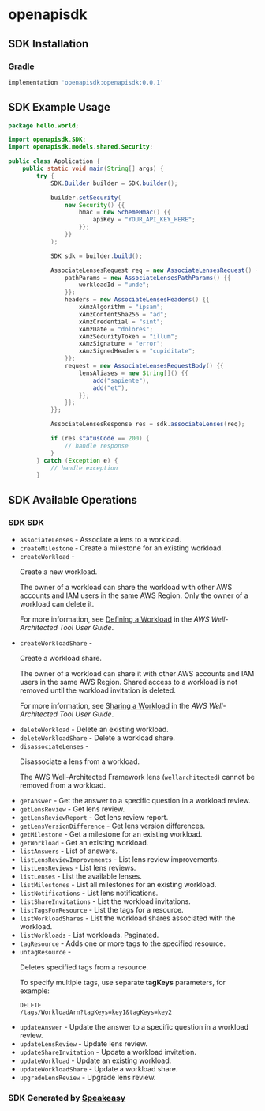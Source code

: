 # openapisdk

<!-- Start SDK Installation -->
## SDK Installation

### Gradle

```groovy
implementation 'openapisdk:openapisdk:0.0.1'
```
<!-- End SDK Installation -->

## SDK Example Usage
<!-- Start SDK Example Usage -->
```java
package hello.world;

import openapisdk.SDK;
import openapisdk.models.shared.Security;

public class Application {
    public static void main(String[] args) {
        try {
            SDK.Builder builder = SDK.builder();

            builder.setSecurity(
                new Security() {{
                    hmac = new SchemeHmac() {{
                        apiKey = "YOUR_API_KEY_HERE";
                    }};
                }}
            );

            SDK sdk = builder.build();

            AssociateLensesRequest req = new AssociateLensesRequest() {{
                pathParams = new AssociateLensesPathParams() {{
                    workloadId = "unde";
                }};
                headers = new AssociateLensesHeaders() {{
                    xAmzAlgorithm = "ipsam";
                    xAmzContentSha256 = "ad";
                    xAmzCredential = "sint";
                    xAmzDate = "dolores";
                    xAmzSecurityToken = "illum";
                    xAmzSignature = "error";
                    xAmzSignedHeaders = "cupiditate";
                }};
                request = new AssociateLensesRequestBody() {{
                    lensAliases = new String[]() {{
                        add("sapiente"),
                        add("et"),
                    }};
                }};
            }};

            AssociateLensesResponse res = sdk.associateLenses(req);

            if (res.statusCode == 200) {
                // handle response
            }
        } catch (Exception e) {
            // handle exception
        }
```
<!-- End SDK Example Usage -->

<!-- Start SDK Available Operations -->
## SDK Available Operations

### SDK SDK

* `associateLenses` - Associate a lens to a workload.
* `createMilestone` - Create a milestone for an existing workload.
* `createWorkload` - <p>Create a new workload.</p> <p>The owner of a workload can share the workload with other AWS accounts and IAM users in the same AWS Region. Only the owner of a workload can delete it.</p> <p>For more information, see <a href="https://docs.aws.amazon.com/wellarchitected/latest/userguide/define-workload.html">Defining a Workload</a> in the <i>AWS Well-Architected Tool User Guide</i>.</p>
* `createWorkloadShare` - <p>Create a workload share.</p> <p>The owner of a workload can share it with other AWS accounts and IAM users in the same AWS Region. Shared access to a workload is not removed until the workload invitation is deleted.</p> <p>For more information, see <a href="https://docs.aws.amazon.com/wellarchitected/latest/userguide/workloads-sharing.html">Sharing a Workload</a> in the <i>AWS Well-Architected Tool User Guide</i>.</p>
* `deleteWorkload` - Delete an existing workload.
* `deleteWorkloadShare` - Delete a workload share.
* `disassociateLenses` - <p>Disassociate a lens from a workload.</p> <note> <p>The AWS Well-Architected Framework lens (<code>wellarchitected</code>) cannot be removed from a workload.</p> </note>
* `getAnswer` - Get the answer to a specific question in a workload review.
* `getLensReview` - Get lens review.
* `getLensReviewReport` - Get lens review report.
* `getLensVersionDifference` - Get lens version differences.
* `getMilestone` - Get a milestone for an existing workload.
* `getWorkload` - Get an existing workload.
* `listAnswers` - List of answers.
* `listLensReviewImprovements` - List lens review improvements.
* `listLensReviews` - List lens reviews.
* `listLenses` - List the available lenses.
* `listMilestones` - List all milestones for an existing workload.
* `listNotifications` - List lens notifications.
* `listShareInvitations` - List the workload invitations.
* `listTagsForResource` - List the tags for a resource.
* `listWorkloadShares` - List the workload shares associated with the workload.
* `listWorkloads` - List workloads. Paginated.
* `tagResource` - Adds one or more tags to the specified resource.
* `untagResource` - <p>Deletes specified tags from a resource.</p> <p>To specify multiple tags, use separate <b>tagKeys</b> parameters, for example:</p> <p> <code>DELETE /tags/WorkloadArn?tagKeys=key1&amp;tagKeys=key2</code> </p>
* `updateAnswer` - Update the answer to a specific question in a workload review.
* `updateLensReview` - Update lens review.
* `updateShareInvitation` - Update a workload invitation.
* `updateWorkload` - Update an existing workload.
* `updateWorkloadShare` - Update a workload share.
* `upgradeLensReview` - Upgrade lens review.

<!-- End SDK Available Operations -->

### SDK Generated by [Speakeasy](https://docs.speakeasyapi.dev/docs/using-speakeasy/client-sdks)
